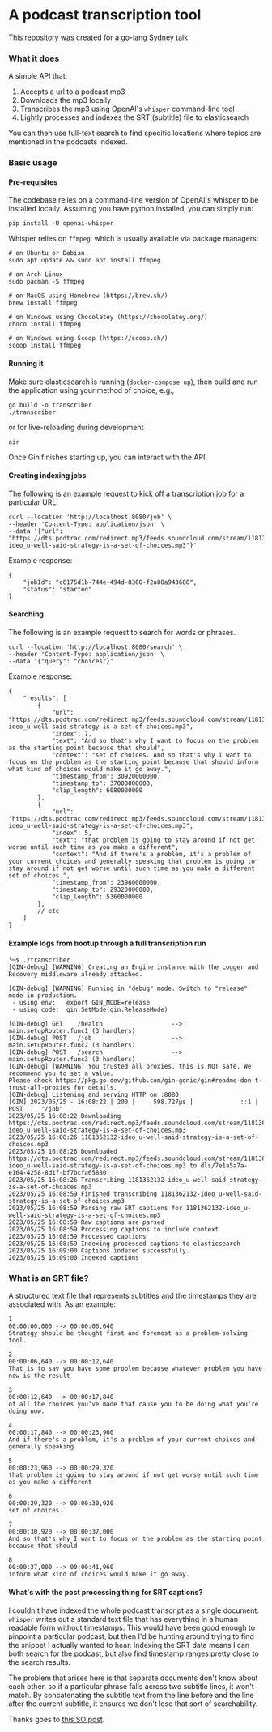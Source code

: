 # A podcast transcription tool

This repository was created for a go-lang Sydney talk.

### What it does
A simple API that:
1. Accepts a url to a podcast mp3
1. Downloads the mp3 locally
1. Transcribes the mp3 using OpenAI's `whisper` command-line tool
1. Lightly processes and indexes the SRT (subtitle) file to elasticsearch

You can then use full-text search to find specific locations where
topics are mentioned in the podcasts indexed.

### Basic usage

#### Pre-requisites
The codebase relies on a command-line version of OpenAI's whisper
to be installed locally. Assuming you have python installed, you can
simply run:
```
pip install -U openai-whisper
```
Whisper relies on `ffmpeg`, which is usually available via package
managers:

```
# on Ubuntu or Debian
sudo apt update && sudo apt install ffmpeg

# on Arch Linux
sudo pacman -S ffmpeg

# on MacOS using Homebrew (https://brew.sh/)
brew install ffmpeg

# on Windows using Chocolatey (https://chocolatey.org/)
choco install ffmpeg

# on Windows using Scoop (https://scoop.sh/)
scoop install ffmpeg
```

#### Running it
Make sure elasticsearch is running (`docker-compose up`), then
build and run the application using your method of choice, e.g.,

```
go build -o transcriber
./transcriber
```
or for live-reloading during development
```
air
```

Once Gin finishes starting up, you can interact with the API.

#### Creating indexing jobs
The following is an example request to kick off a transcription job for
a particular URL.
```
curl --location 'http://localhost:8080/job' \
--header 'Content-Type: application/json' \
--data '{"url": "https://dts.podtrac.com/redirect.mp3/feeds.soundcloud.com/stream/1181362132-ideo_u-well-said-strategy-is-a-set-of-choices.mp3"}'
```

Example response:
```
{
    "jobId": "c6175d1b-744e-494d-8360-f2a88a943686",
    "status": "started"
}
```

#### Searching
The following is an example request to search for words or phrases.
```
curl --location 'http://localhost:8080/search' \
--header 'Content-Type: application/json' \
--data '{"query": "choices"}'
```

Example response:
```
{
    "results": [
        {
            "url": "https://dts.podtrac.com/redirect.mp3/feeds.soundcloud.com/stream/1181362132-ideo_u-well-said-strategy-is-a-set-of-choices.mp3",
            "index": 7,
            "text": "And so that's why I want to focus on the problem as the starting point because that should",
            "context": "set of choices. And so that's why I want to focus on the problem as the starting point because that should inform what kind of choices would make it go away.",
            "timestamp_from": 30920000000,
            "timestamp_to": 37000000000,
            "clip_length": 6080000000
        },
        {
            "url": "https://dts.podtrac.com/redirect.mp3/feeds.soundcloud.com/stream/1181362132-ideo_u-well-said-strategy-is-a-set-of-choices.mp3",
            "index": 5,
            "text": "that problem is going to stay around if not get worse until such time as you make a different",
            "context": "And if there's a problem, it's a problem of your current choices and generally speaking that problem is going to stay around if not get worse until such time as you make a different set of choices.",
            "timestamp_from": 23960000000,
            "timestamp_to": 29320000000,
            "clip_length": 5360000000
        },
        // etc
    ]
}
```

#### Example logs from bootup through a full transcription run
```
╰─$ ./transcriber
[GIN-debug] [WARNING] Creating an Engine instance with the Logger and Recovery middleware already attached.

[GIN-debug] [WARNING] Running in "debug" mode. Switch to "release" mode in production.
 - using env:	export GIN_MODE=release
 - using code:	gin.SetMode(gin.ReleaseMode)

[GIN-debug] GET    /health                   --> main.setupRouter.func1 (3 handlers)
[GIN-debug] POST   /job                      --> main.setupRouter.func2 (3 handlers)
[GIN-debug] POST   /search                   --> main.setupRouter.func3 (3 handlers)
[GIN-debug] [WARNING] You trusted all proxies, this is NOT safe. We recommend you to set a value.
Please check https://pkg.go.dev/github.com/gin-gonic/gin#readme-don-t-trust-all-proxies for details.
[GIN-debug] Listening and serving HTTP on :8080
[GIN] 2023/05/25 - 16:08:22 | 200 |     598.727µs |             ::1 | POST     "/job"
2023/05/25 16:08:22 Downloading https://dts.podtrac.com/redirect.mp3/feeds.soundcloud.com/stream/1181362132-ideo_u-well-said-strategy-is-a-set-of-choices.mp3
2023/05/25 16:08:26 1181362132-ideo_u-well-said-strategy-is-a-set-of-choices.mp3
2023/05/25 16:08:26 Downloaded https://dts.podtrac.com/redirect.mp3/feeds.soundcloud.com/stream/1181362132-ideo_u-well-said-strategy-is-a-set-of-choices.mp3 to dls/7e1a5a7a-e164-4258-8d1f-bf7bcfa65880
2023/05/25 16:08:26 Transcribing 1181362132-ideo_u-well-said-strategy-is-a-set-of-choices.mp3
2023/05/25 16:08:59 Finished transcribing 1181362132-ideo_u-well-said-strategy-is-a-set-of-choices.mp3
2023/05/25 16:08:59 Parsing raw SRT captions for 1181362132-ideo_u-well-said-strategy-is-a-set-of-choices.mp3
2023/05/25 16:08:59 Raw captions are parsed
2023/05/25 16:08:59 Processing captions to include context
2023/05/25 16:08:59 Processed captions
2023/05/25 16:08:59 Indexing processed captions to elasticsearch
2023/05/25 16:09:00 Captions indexed successfully.
2023/05/25 16:09:00 Indexed captions
```

### What is an SRT file?
A structured text file that represents subtitles and the timestamps they
are associated with. As an example:

```
1
00:00:00,000 --> 00:00:06,640
Strategy should be thought first and foremost as a problem-solving tool.

2
00:00:06,640 --> 00:00:12,640
That is to say you have some problem because whatever problem you have now is the result

3
00:00:12,640 --> 00:00:17,840
of all the choices you've made that cause you to be doing what you're doing now.

4
00:00:17,840 --> 00:00:23,960
And if there's a problem, it's a problem of your current choices and generally speaking

5
00:00:23,960 --> 00:00:29,320
that problem is going to stay around if not get worse until such time as you make a different

6
00:00:29,320 --> 00:00:30,920
set of choices.

7
00:00:30,920 --> 00:00:37,000
And so that's why I want to focus on the problem as the starting point because that should

8
00:00:37,000 --> 00:00:41,960
inform what kind of choices would make it go away.
```

#### What's with the post processing thing for SRT captions?
I couldn't have indexed the whole podcast transcript as a single
document. `whisper` writes out a standard text file that has everything
in a human readable form without timestamps. This would have been good
enough to pinpoint a particular podcast, but then I'd be hunting around
trying to find the snippet I actually wanted to hear. Indexing the SRT
data means I can both search for the podcast, but also find timestamp
ranges pretty close to the search results.

The problem that arises here is that separate documents don't know about
each other, so if a particular phrase falls across two subtitle lines, it
won't match. By concatenating the subtitle text from the line before and
the line after the current subtitle, it ensures we don't lose that sort
of searchability.

Thanks goes to [this SO post](https://stackoverflow.com/questions/28431583/searching-subtitle-data-in-elasticsearch).
